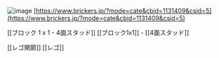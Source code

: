 
![image](https://gyazo.com/c6dd1b2946db73b6761c3e3c3756b2f9/thumb/1000)
[https://www.brickers.jp/?mode=cate&cbid=1131409&csid=5](https://www.brickers.jp/?mode=cate&cbid=1131409&csid=5)

[[ブロック 1 x 1 - 4面スタッド]]
[[ブロック1x1]] - [[4面スタッド]]

[[レゴ関節]]
[[レゴ]]
